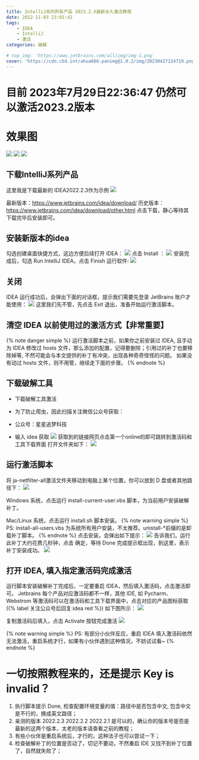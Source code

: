 ```yaml
---
title: IntelliJ系列所有产品 2023.2.X最新永久激活教程
date: 2022-11-03 23:01:42
tags: 
    - IDEA
    - IntelliJ
    - 激活
categories: 破解

# top_img: 'https://www.jetbrains.com/all/img/img-1.png'
cover: 'https://cdn.cbd.int/ahua666-panimg@1.0.2/img/20230427224719.png'
---
```

# 目前 2023年7月29日22:36:47 仍然可以激活2023.2版本
# 效果图
![](https://cdn.cbd.int/ahua666-panimg@1.0.2/img/20230729223530.png)
![](https://pans.ahuaaa.cn/img/2dc215076fe0d7406418159c26a7716.jpg)
![](https://pans.ahuaaa.cn/img/f7ef574ec2dba5056f4f34a004294cb.png)

## 下载IntelliJ系列产品
这里我是下载最新的 IDEA2022.2.3作为示例
![](https://pans.ahuaaa.cn/img/93e861fa7a9d6fc1ae66b6f0708d366.jpg)

最新版本：https://www.jetbrains.com/idea/download/
历史版本：https://www.jetbrains.com/idea/download/other.html
点击下载，静心等待其下载完毕后安装即可。
## 安装新版本的idea
勾选创建桌面快捷方式，这边方便后续打开 IDEA：
![](https://pans.ahuaaa.cn/img/164604195273430.png)
点击 Install ：
![](https://pans.ahuaaa.cn/img/164604205048090.png)
安装完成后，勾选 Run IntelliJ IDEA，点击 Finish 运行软件:
![](https://pans.ahuaaa.cn/img/164604217799832.png)
## 关闭
IDEA 运行成功后，会弹出下面的对话框，提示我们需要先登录 JetBrains 账户才能使用：
![](https://pans.ahuaaa.cn/img/164403992752191.png)
这里我们先不管，先点击 Exit 退出，准备开始运行激活脚本。
## 清空 IDEA 以前使用过的激活方式【非常重要】
{% note danger  simple %}
运行激活脚本之前，如果你之前安装过 IDEA, 且手动为 IDEA 修改过 hosts 文件，那么添加的配置，记得要删除；引用过的补丁也要移除掉等, 不然可能会与本文提供的补丁有冲突，出现各种奇奇怪怪的问题。
如果没有动过 hosts 文件，则不用管，继续走下面的步骤。
{% endnote %}

## 下载破解工具
* 下载破解工具激活

* 为了防止爬虫，因此扫描关注微信公众号获取：

* 公众号：星星追梦科技

* 输入 idea 获取
  ![](https://pans.ahuaaa.cn/img/gongzhonghao.jpg)
获取到的链接网页点击第一个online的即可跳转到激活码和工具下载界面
  打开文件夹如下：
  ![](https://pans.ahuaaa.cn/img/164404017671073.png)
## 运行激活脚本
将 ja-netfilter-all激活文件夹移动到电脑上某个位置，你可以放到 D 盘或者其他路径下：
![](https://pans.ahuaaa.cn/img/164412033477656.png)

Windows 系统，点击运行 install-current-user.vbs 脚本，为当前用户安装破解补丁。

Mac/Linux 系统，点击运行 install.sh 脚本安装。
{% note warning  simple %}
PS: install-all-users.vbs 为系统所有用户安装，不太推荐。unistall-*前缀的是卸载补丁脚本。
{% endnote %}
点击安装，会弹出如下提示：
![](https://pans.ahuaaa.cn/img/164412225024259.png)
告诉我们，运行此补丁大约花费几秒钟，点击 确定，等待 Done 完成提示框出现，到这里，表示补丁安装成功。
![](https://pans.ahuaaa.cn/img/164412243670186.png)
## 打开 IDEA, 填入指定激活码完成激活
运行脚本安装破解补丁完成后，一定要重启 IDEA，然后填入激活码，点击激活即可。
Jetbrains 每个产品对应激活码都不一样，其他 IDE, 如 Pycharm、Webstrom 等激活码可以在激活码和工具下载界面中，点击对应的产品图标获取({% label 关注公众号后回复:idea red %})
如下图所示：
![](https://pans.ahuaaa.cn/img/904985f81dac9cc847182531730ea10.png)

复制激活码后填入，点击 Activate 按钮完成激活
![](https://pans.ahuaaa.cn/img/164412373711216.png)

{% note warning  simple %}
PS: 有部分小伙伴反应，重启 IDEA 填入激活码依然无法激活，重启系统才行，如果有小伙伴遇到这种情况，不妨试试看~
{% endnote %}
# 一切按照教程来的，还是提示 Key is invalid？
1. 执行脚本提示 Done, 检查配置环境变量的值：路径中是否包含中文, 包含中文是不行的，换成英文路径；
2. 亲测的版本 2022.2.3 2022.2.2 2022.2.1 是可以的，确认你的版本号是否是最新的这两个版本，太老的版本请查看之前的教程；
3. 有些小伙伴是重启系统后，才行的，这种法子也可以尝试一下；
4. 检查破解补丁的位置是否动了，切记不要动，不然重启 IDE 又找不到补丁位置了，自然就失败了；
